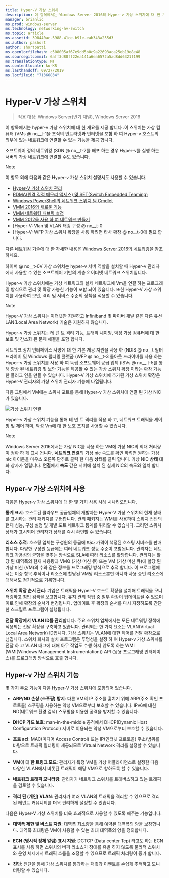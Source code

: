 ```yaml
---
title: Hyper-V 가상 스위치
description: 이 항목에서는 Windows Server 2016의 Hyper-v 가상 스위치에 대 한 개요를 제공 합니다.
manager: brianlic
ms.prod: windows-server
ms.technology: networking-hv-switch
ms.topic: article
ms.assetid: 398440ac-5988-41ce-b91e-eab343a255d3
ms.author: pashort
author: shortpatti
ms.openlocfilehash: c508005af67e9dd5b0c9a22693aca25eb19e8e48
ms.sourcegitcommit: 6aff3d88ff22ea141a6ea6572a5ad8dd6321f199
ms.translationtype: MT
ms.contentlocale: ko-KR
ms.lasthandoff: 09/27/2019
ms.locfileid: "71366834"
---
```

# <a name="hyper-v-virtual-switch"></a>Hyper-V 가상 스위치

>적용 대상: Windows Server(반기 채널), Windows Server 2016

이 항목에서는 hyper-v 가상 스위치에 대 한 개요를 제공 합니다 .이 스위치는 가상 컴퓨터 \(VMs @ no__t-1을 조직의 인트라넷과 인터넷을 포함 하 여 Hyper-v 호스트의 외부에 있는 네트워크에 연결할 수 있는 기능을 제공 합니다. 

소프트웨어 정의 네트워킹 \(SDN @ no__t-2를 배포 하는 경우 Hyper-v를 실행 하는 서버의 가상 네트워크에 연결할 수도 있습니다.

> [!NOTE]  
> 이 항목 외에 다음과 같은 Hyper-v 가상 스위치 설명서도 사용할 수 있습니다.  
>   
> - [Hyper-V 가상 스위치 관리](Manage-Hyper-V-Virtual-Switch.md) 
> - [RDMA(원격 직접 메모리 액세스) 및 SET(Switch Embedded Teaming)](RDMA-and-Switch-Embedded-Teaming.md)
> - [Windows PowerShell의 네트워크 스위치 팀 Cmdlet](https://technet.microsoft.com/library/jj553812.aspx)
> - [VMM 2016의 새로운 기능](https://docs.microsoft.com/system-center/vmm/whats-new#networking)
> - [VMM 네트워킹 패브릭 설정](https://docs.microsoft.com/system-center/vmm/manage-networks)
> - [VMM 2012을 사용 하 여 네트워크 만들기](https://social.technet.microsoft.com/wiki/contents/articles/3140.create-networks-with-vmm-2012.aspx)  
> - [Hyper-V: Vlan 및 VLAN 태깅 구성 @ no__t-0  
> - [Hyper-V: WFP 가상 스위치 확장을 사용 하려면 타사 확장 @ no__t-0에 필요 합니다.
>
> 다른 네트워킹 기술에 대 한 자세한 내용은 [Windows Server 2016의 네트워킹](https://docs.microsoft.com/windows-server/networking/networking)을 참조 하세요.
  
하이퍼 @ no__t-0V 가상 스위치는 hyper-v 서버 역할을 설치할 때 Hyper-v 관리자에서 사용할 수 있는 소프트웨어 기반의 계층 2 이더넷 네트워크 스위치입니다.

Hyper-v 가상 스위치에는 가상 네트워크와 실제 네트워크에 Vm을 연결 하는 프로그래밍 방식으로 관리 및 확장 가능한 기능이 포함 되어 있습니다. 또한 Hyper-V 가상 스위치를 사용하여 보안, 격리 및 서비스 수준의 정책을 적용할 수 있습니다.  
  
> [!NOTE]  
> Hyper-V 가상 스위치는 이더넷만 지원하고 Infiniband 및 파이버 채널 같은 다른 유선 LAN(Local Area Network) 기술은 지원하지 않습니다.  
  
Hyper-v 가상 스위치는 테 넌 트 격리 기능, 트래픽 셰이핑, 악성 가상 컴퓨터에 대 한 보호 및 간소화 된 문제 해결을 포함 합니다. 

네트워크 장치 인터페이스 사양에 대 한 기본 제공 지원을 사용 하 \(NDIS @ no__t 필터 드라이버 및 Windows 필터링 플랫폼 \(WFP @ no__t-3 콜아웃 드라이버를 사용 하는 Hyper-v 가상 스위치를 사용 하 여 독립 소프트웨어 공급 업체 \(ISVs @ no__ t-5를 통해 향상 된 네트워킹 및 보안 기능을 제공할 수 있는 가상 스위치 확장 이라는 확장 가능한 플러그 인을 만들 수 있습니다. Hyper-V 가상 스위치에 추가된 가상 스위치 확장은 Hyper-V 관리자의 가상 스위치 관리자 기능에 나열됩니다.
  
다음 그림에서 VM에는 스위치 포트를 통해 Hyper-v 가상 스위치에 연결 된 가상 NIC가 있습니다.  
  
![가상 스위치 연결](../media/Hyper-V-Virtual-Switch/Vswitch_01.jpg)  
  
Hyper-v 가상 스위치 기능을 통해 테 넌 트 격리를 적용 하 고, 네트워크 트래픽을 셰이핑 및 제어 하며, 악성 Vm에 대 한 보호 조치를 사용할 수 있습니다.

>[!NOTE]
> Windows Server 2016에서는 가상 NIC를 사용 하는 VM에 가상 NIC의 최대 처리량이 정확 하 게 표시 됩니다. **네트워크 연결**의 가상 nic 속도를 확인 하려면 원하는 가상 nic 아이콘을 마우스 오른쪽 단추로 클릭 한 다음 **상태**를 클릭 합니다. 가상 NIC **상태** 대화 상자가 열립니다. **연결**에서 **속도** 값은 서버에 설치 된 실제 NIC의 속도와 일치 합니다.
  
## <a name="bkmk_apps"></a>Hyper-v 가상 스위치에 사용

다음은 Hyper-v 가상 스위치에 대 한 몇 가지 사용 사례 시나리오입니다.

**통계 표시**: 호스트된 클라우드 공급업체의 개발자는 Hyper-V 가상 스위치의 현재 상태를 표시하는 관리 패키지를 구현합니다. 관리 패키지는 WMI를 사용하여 스위치 전반의 현재 성능, 구성 설정 및 개별 포트 네트워크 통계를 쿼리할 수 있습니다. 그러면 스위치 상태가 표시되어 관리자가 상태를 즉시 확인할 수 있습니다.  
  
**리소스 추적**: 호스팅 업체는 구성원의 등급에 따라 가격이 책정된 호스팅 서비스를 판매합니다. 다양한 구성원 등급에는 여러 네트워크 성능 수준이 포함됩니다. 관리자는 네트워크 가용성의 균형을 맞추는 방식으로 SLA에 따라 리소스를 할당합니다. 관리자는 할당 된 대역폭의 현재 사용량과 VMQ (가상 머신 큐) 또는 VM (가상 머신 큐)에 할당 된 가상 머신 (VM)의 수와 같은 정보를 프로그래밍 방식으로 추적 합니다. 이 프로그램에서는 이중 항목 추적이나 리소스에 할당된 VM당 리소스뿐만 아니라 사용 중인 리소스에 대해서도 정기적으로 기록합니다.  
  
**스위치 확장 순서 관리**: 기업은 트래픽을 Hyper-V 호스트 확장을 설치해 트래픽을 모니터링하고 침입 검색을 보고합니다. 유지 관리 작업 중 일부 확장이 업데이트될 수 있으며 이로 인해 확장의 순서가 변경됩니다. 업데이트 후 확장의 순서를 다시 지정하도록 간단한 스크립트 프로그램이 실행됩니다.  
  
**전달 확장에서 VLAN ID를 관리**합니다. 주요 스위치 업체에서는 모든 네트워킹 정책에 적용되는 전달 확장을 구축하고 있습니다. 관리되는 한 가지 요소는 VLAN(Virtual Local Area Network) ID입니다. 가상 스위치는 VLAN에 대한 제어를 전달 확장으로 넘깁니다. 스위치 회사의 설치 프로그램은 투명성을 설정 하 여 Hyper-v 가상 스위치를 전달 하 고 VLAN 태그에 대해 아무 작업도 수행 하지 않도록 하는 WMI (WMI(Windows Management Instrumentation)) API (응용 프로그래밍 인터페이스)를 프로그래밍 방식으로 호출 합니다.  
  
## <a name="bkmk_func"></a>Hyper-v 가상 스위치 기능
 
몇 가지 주요 기능이 다음 Hyper-V 가상 스위치에 포함되어 있습니다.  
  
-   **ARP/ND 손상 (스푸핑) 방지**: 다른 VM의 IP 주소를 훔치기 위해 ARP(주소 확인 프로토콜) 스푸핑을 사용하는 악성 VM으로부터 보호할 수 있습니다. IPv6에 대한 ND(네트워크 환경 검색) 스푸핑을 이용한 공격을 방지할 수 있습니다.  
  
-   **DHCP 가드 보호**: man-in-the-middle 공격에서 DHCP(Dynamic Host Configuration Protocol) 서버로 이용되는 악성 VM으로부터 보호할 수 있습니다.  
  
-   **포트 acl**: MAC(미디어 Access Control) 또는 IP(인터넷 프로토콜) 주소/범위를 바탕으로 트래픽 필터링이 제공되므로 Virtual Network 격리를 설정할 수 있습니다.  
  
-   **VM에 대 한 트렁크 모드**: 관리자가 특정 VM을 가상 어플라이언스로 설정한 다음 다양한 VLAN에서 비롯된 트래픽이 해당 VM으로 향하도록 할 수 있습니다.  
  
-   **네트워크 트래픽 모니터링**: 관리자가 네트워크 스위치를 트래버스하고 있는 트래픽을 검토할 수 있습니다.  
  
-   **격리 된 (개인) VLAN**: 관리자가 여러 VLAN의 트래픽을 격리할 수 있으므로 격리된 테넌트 커뮤니티를 더욱 편리하게 설정할 수 있습니다.  
  
다음은 Hyper-V 가상 스위치를 더욱 효과적으로 사용할 수 있도록 해주는 기능입니다.  
  
-   **대역폭 제한 및 버스트 지원**: 대역폭 최소량을 통해 예약된 대역폭의 양을 보장합니다. 대역폭 최대량은 VM이 사용할 수 있는 최대 대역폭의 양을 정의합니다.  
  
-   **ECN (명시적 정체 알림) 표시 지원**:  DCTCP (Data center Tcp) 라고도 하는 ECN 표시를 사용 하면 스위치의 버퍼 리소스가 장애를 유발 하지 않도록 물리적 스위치와 운영 체제에서 트래픽 흐름을 조정할 수 있으므로 트래픽 처리량이 증가 합니다.  
  
-   **진단**: 진단을 통해 가상 스위치를 통과하는 패킷과 이벤트를 손쉽게 추적하고 모니터링할 수 있습니다.
